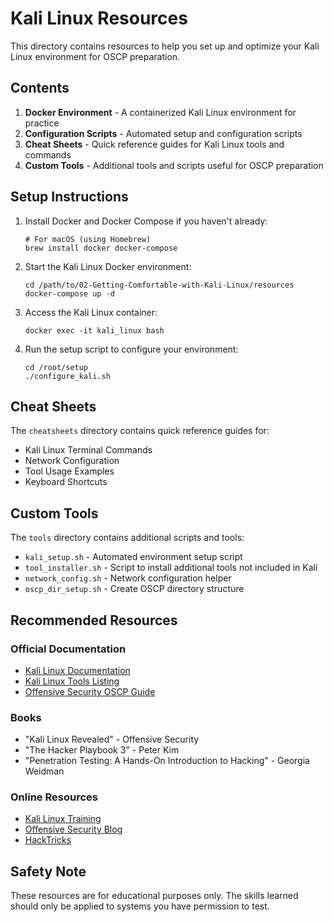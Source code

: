 # Kali Linux Resources

This directory contains resources to help you set up and optimize your Kali Linux environment for OSCP preparation.

## Contents

1. **Docker Environment** - A containerized Kali Linux environment for practice
2. **Configuration Scripts** - Automated setup and configuration scripts
3. **Cheat Sheets** - Quick reference guides for Kali Linux tools and commands
4. **Custom Tools** - Additional tools and scripts useful for OSCP preparation

## Setup Instructions

1. Install Docker and Docker Compose if you haven't already:
   ```
   # For macOS (using Homebrew)
   brew install docker docker-compose
   ```

2. Start the Kali Linux Docker environment:
   ```
   cd /path/to/02-Getting-Comfortable-with-Kali-Linux/resources
   docker-compose up -d
   ```

3. Access the Kali Linux container:
   ```
   docker exec -it kali_linux bash
   ```

4. Run the setup script to configure your environment:
   ```
   cd /root/setup
   ./configure_kali.sh
   ```

## Cheat Sheets

The `cheatsheets` directory contains quick reference guides for:

- Kali Linux Terminal Commands
- Network Configuration
- Tool Usage Examples
- Keyboard Shortcuts

## Custom Tools

The `tools` directory contains additional scripts and tools:

- `kali_setup.sh` - Automated environment setup script
- `tool_installer.sh` - Script to install additional tools not included in Kali
- `network_config.sh` - Network configuration helper
- `oscp_dir_setup.sh` - Create OSCP directory structure

## Recommended Resources

### Official Documentation
- [Kali Linux Documentation](https://www.kali.org/docs/)
- [Kali Linux Tools Listing](https://www.kali.org/tools/)
- [Offensive Security OSCP Guide](https://help.offensive-security.com/hc/en-us/articles/360040165632-OSCP-Exam-Guide)

### Books
- "Kali Linux Revealed" - Offensive Security
- "The Hacker Playbook 3" - Peter Kim
- "Penetration Testing: A Hands-On Introduction to Hacking" - Georgia Weidman

### Online Resources
- [Kali Linux Training](https://kali.training/)
- [Offensive Security Blog](https://www.offensive-security.com/blog/)
- [HackTricks](https://book.hacktricks.xyz/)

## Safety Note

These resources are for educational purposes only. The skills learned should only be applied to systems you have permission to test.
